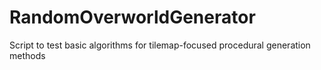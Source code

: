 # RandomOverworldGenerator
Script to test basic algorithms for tilemap-focused procedural generation methods
